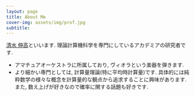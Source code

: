 ```yaml
---
layout: page
title: About Me
cover-img: assets/img/prof.jpg
subtitle: 
---
```


[清水 伸高](https://sites.google.com/view/nobutaka-shimizu/home)といいます. 理論計算機科学を専門にしているアカデミアの研究者です.

- アマチュアオーケストラに所属しており, ヴィオラという楽器を弾きます.
-  より細かい専門としては, 計算量理論(特に平均時計算量)です. 具体的には純粋数学の様々な概念を計算量的な観点から追求することに興味があります. また, 数え上げが好きなので確率に関する話題も好きです.
